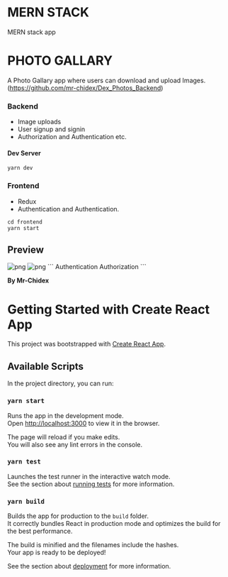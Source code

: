 # MERN STACK

MERN stack app

# PHOTO GALLARY

A Photo Gallary app where users can download and upload Images.(https://github.com/mr-chidex/Dex_Photos_Backend)

### Backend

- Image uploads
- User signup and signin
- Authorization and Authentication etc.

#### Dev Server

```
yarn dev
```

### Frontend

- Redux
- Authentication and Authentication.

```
cd frontend
yarn start
```

## Preview

<img  alt="png" src="./public/dexHome.jpg" />
<img  alt="png" src="./public/dexProfile.png" />
```
Authentication
Authorization
```

**By Mr-Chidex**

# Getting Started with Create React App

This project was bootstrapped with [Create React App](https://github.com/facebook/create-react-app).

## Available Scripts

In the project directory, you can run:

### `yarn start`

Runs the app in the development mode.\
Open [http://localhost:3000](http://localhost:3000) to view it in the browser.

The page will reload if you make edits.\
You will also see any lint errors in the console.

### `yarn test`

Launches the test runner in the interactive watch mode.\
See the section about [running tests](https://facebook.github.io/create-react-app/docs/running-tests) for more information.

### `yarn build`

Builds the app for production to the `build` folder.\
It correctly bundles React in production mode and optimizes the build for the best performance.

The build is minified and the filenames include the hashes.\
Your app is ready to be deployed!

See the section about [deployment](https://facebook.github.io/create-react-app/docs/deployment) for more information.

